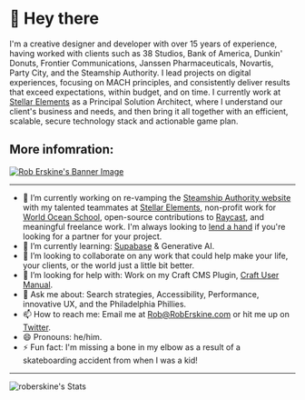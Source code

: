 # 👋 Hey there 

I'm a creative designer and developer with over 15 years of experience, having worked with clients such as 38 Studios, Bank of America, Dunkin' Donuts, Frontier Communications, Janssen Pharmaceuticals, Novartis, Party City, and the Steamship Authority. I lead projects on digital experiences, focusing on MACH principles, and consistently deliver results that exceed expectations, within budget, and on time. I currently work at [Stellar Elements](https://stellarelements.com) as a Principal Solution Architect, where I understand our client's business and needs, and then bring it all together with an efficient, scalable, secure technology stack and actionable game plan.

## More infomration: 
<a href="https://roberskine.com?utm_source=github" target="_blank">![Rob Erskine's Banner Image](https://p198.p4.n0.cdn.getcloudapp.com/items/E0unGvbX/github-banner.jpg?v=f2fd34f8c387c929439345d807d8a878)</a>

---

- 🔭  I’m currently working on re-vamping the [Steamship Authority website](https://www.steamshipauthority.com/) with my talented teammates at [Stellar Elements](https://stellarelements.com/), non-profit work for [World Ocean School](https://worldoceanschool.org), open-source contributions to [Raycast](https://raycast.com/Rob), and meaningful freelance work. I'm always looking to [lend a hand](mailto:rob@roberskine.com) if you're looking for a partner for your project.
- 🌱  I’m currently learning: [Supabase](https://supabase.com) & Generative AI.
- 👯  I’m looking to collaborate on any work that could help make your life, your clients, or the world just a little bit better.
- 🤔  I’m looking for help with: Work on my Craft CMS Plugin, [Craft User Manual](https://github.com/hillholliday/Craft-User-Manual).
- 💬  Ask me about: Search strategies, Accessibility, Performance, innovative UX, and the Philadelphia Phillies.
- 📫  How to reach me: Email me at [Rob@RobErskine.com](mailto:rob@roberskine.com) or hit me up on [Twitter](https://twitter.com/erskinerob).
- 😄  Pronouns: he/him.
- ⚡  Fun fact: I'm missing a bone in my elbow as a result of a skateboarding accident from when I was a kid!

---
![roberskine's Stats](https://github-readme-stats.vercel.app/api?username=roberskine&theme=nightowl&show_icons=true&hide_border=true&count_private=true)
